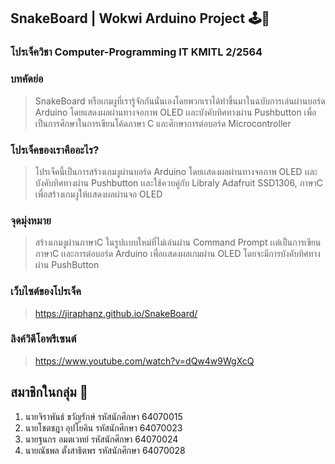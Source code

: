 ## SnakeBoard | Wokwi Arduino Project 🕹️🐍

### โปรเจ็ควิชา Computer-Programming IT KMITL 2/2564 

### บทคัดย่อ
> SnakeBoard หรือเกมงูที่เรารู้จักกันนั่นเองโดยพวกเราได้ทำขึ้นมาในฉบับการเล่นผ่านบอร์ด Arduino โดยแสดงผลผ่านทางจอภาพ OLED เเละบังคับทิศทางผ่าน Pushbutton เพื่อเป็นการศึกษาในการเขียนโค้ดภาษา C และศึกษาการต่อบอร์ด Microcontroller 

### โปรเจ็คของเราคืออะไร?
> โปรเจ็คนี้เป็นการสร้างเกมงูผ่านบอร์ด Arduino โดยเเสดงผลผ่านทางจอภาพ OLED เเละ บังคับทิศทางผ่าน Pushbutton เเละใช้ควบคู่กับ Libraly Adafruit SSD1306, ภาษาC เพื่อสร้างเกมงูให้เเสดงผลผ่านจอ OLED

### จุดมุ่งหมาย
> สร้างเกมงูผ่านภาษาC ในรูปเเบบใหม่ที่ไม่เล่นผ่าน Command Prompt เเต่เป็นการเขียนภาษาC เเละการต่อบอร์ด Arduino เพื่อเเสดงผลเกมผ่าน OLED โดยจะมีการบังคับทิศทางผ่าน PushButton

### เว็บไซต์ของโปรเจ็ค
> https://jiraphanz.github.io/SnakeBoard/

### ลิงค์วิดีโอพรีเซนต์
> https://www.youtube.com/watch?v=dQw4w9WgXcQ

## สมาชิกในกลุ่ม 🧑
1. นายจิราพันธ์ ขวัญรักษ์ รหัสนักศึกษา 64070015
2. นายโชตชฎา อุปโยคิน รหัสนักศึกษา 64070023
3. นายฐนกร อมตเวทย์ รหัสนักศึกษา 64070024
4. นายณัชพล ตั้งสาธิตพร รหัสนักศึกษา 64070028
